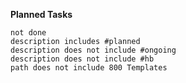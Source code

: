 **Planned Tasks**
```tasks
not done 
description includes #planned
description does not include #ongoing
description does not include #hb
path does not include 800 Templates
```